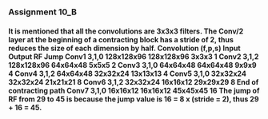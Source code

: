 <h3>Assignment 10_B</h3>
<h4>It is mentioned that all the convolutions are 3x3x3 filters.
The Conv/2 layer at the beginning of a contracting block has a stride of 2, thus reduces the size of each dimension by half.
Convolution (f,p,s) Input Output RF Jump
Conv1 3,1,0 128x128x96 128x128x96 3x3x3 1
Conv2 3,1,2 128x128x96 64x64x48 5x5x5 2
Conv3 3,1,0 64x64x48 64x64x48 9x9x9 4
Conv4 3,1,2 64x64x48 32x32x24 13x13x13 4
Conv5 3,1,0 32x32x24 32x32x24 21x21x21 8
Conv6 3,1,2 32x32x24 16x16x12 29x29x29 8
End of contracting path
Conv7 3,1,0 16x16x12 16x16x12 45x45x45 16
The jump of RF from 29 to 45 is because the jump value is 16 = 8 x (stride = 2), thus 29 + 16 = 45.</h4>
